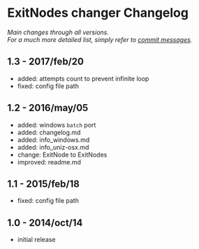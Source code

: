 ExitNodes changer Changelog
===

_Main changes through all versions.  
For a much more detailed list, simply refer to [commit messages](https://github.com/gmolop/Tor-ExitNode-changer/commits/master)._


1.3 - 2017/feb/20
---
- added: attempts count to prevent infinite loop
- fixed: config file path

1.2 - 2016/may/05
---
- added: windows `batch` port
- added: changelog.md
- added: info_windows.md
- added: info_uniz-osx.md
- change: ExitNode to ExitNodes
- improved: readme.md

1.1 - 2015/feb/18
---
- fixed: config file path

1.0 - 2014/oct/14
---
- initial release
